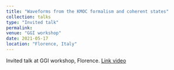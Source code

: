 ```yaml
---
title: "Waveforms from the KMOC formalism and coherent states"
collection: talks
type: "Invited talk"
permalink: 
venue: "GGI workshop"
date: 2021-05-17
location: "Florence, Italy"
---
```

Invited talk at GGI workshop, Florence. [Link video](https://www.youtube.com/watch?v=ZYaCQPMhyEE&t=268s)